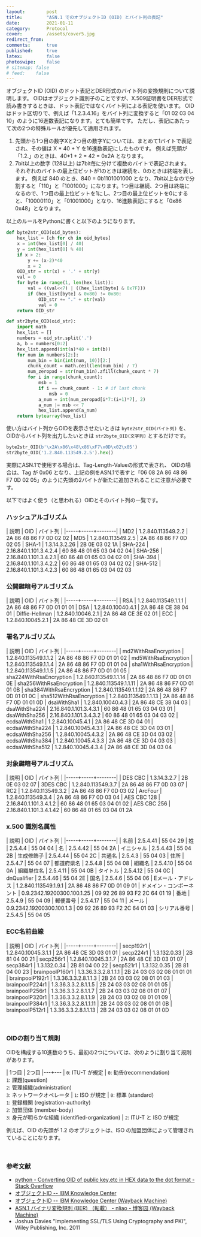 ```yaml
---
layout:        post
title:         "ASN.1 でのオブジェクトID (OID) とバイト列の表記"
date:          2021-01-11
category:      Protocol
cover:         /assets/cover5.jpg
redirect_from:
comments:      true
published:     true
latex:         false
photoswipe:    false
# sitemap: false
# feed:    false
---
```


オブジェクトID (OID) のドット表記とDER形式のバイト列の変換規則について説明します。
OIDはオブジェクト識別子のことですが、X.509証明書をDER形式で読み書きするときは、ドット表記ではなくバイト列による表記を使います。
OIDはドット区切りで、例えば「1.2.3.4.16」をバイト列に変換すると「01 02 03 04 10」のように16進数表記になります。とても簡単です。
ただし、表記にあたって次の2つの特殊ルールが優先して適用されます。

1. 先頭から1つ目の数字Xと2つ目の数字Yについては、まとめて1バイトで表記され、その値は X * 40 + Y を16進数表記にしたものです。
  例えば先頭が「1.2.」のときは、40*1 + 2 = 42 = 0x2A となります。
2. 7bit以上の数字 (128以上) は7bit毎に分けて複数のバイトで表記されます。
   それぞれのバイトの最上位ビットが1のときは継続を、0のときは終端を表します。
   例えば 840 のとき、840 = 0b1101001000 となり、7bit以上なので分割すると「110」と「1001000」になります。1つ目は継続、2つ目は終端になるので、1つ目の最上位ビットを1にし、2つ目の最上位ビットを0にすると、「10000110」と「01001000」となり、16進数表記にすると「0x86 0x48」となります。

以上のルールをPythonに書くと以下のようになります。

```python
def byte2str_OID(oid_bytes):
    hex_list = [ch for ch in oid_bytes]
    x = int(hex_list[0] / 40)
    y = int(hex_list[0] % 40)
    if x > 2:
        y += (x-2)*40
        x = 2
    OID_str = str(x) + '.' + str(y)
    val = 0
    for byte in range(1, len(hex_list)):
        val = ((val<<7) | ((hex_list[byte] & 0x7F)))
        if (hex_list[byte] & 0x80) != 0x80:
            OID_str += "." + str(val)
            val = 0
    return OID_str

def str2byte_OID(oid_str):
    import math
    hex_list = []
    numbers = oid_str.split('.')
    a, b = numbers[0:2]
    hex_list.append(int(a)*40 + int(b))
    for num in numbers[2:]:
        num_bin = bin(int(num, 10))[2:]
        chunk_count = math.ceil(len(num_bin) / 7)
        num_zeropad = str(num_bin).zfill(chunk_count * 7)
        for i in range(chunk_count):
            msb = 1
            if i == chunk_count - 1: # if last chunk
                msb = 0
            a_num = int(num_zeropad[i*7:(i+1)*7], 2)
            a_num |= msb << 7
            hex_list.append(a_num)
    return bytearray(hex_list)
```

使い方はバイト列からOIDを表示させたいときは `byte2str_OID(バイト列)` を、OIDからバイト列を出力したいときは `str2byte_OID(文字列)` とするだけです。

```python
byte2str_OID(b'\x2A\x86\x48\x86\xF7\x0D\x02\x05')
str2byte_OID('1.2.840.113549.2.5').hex()
```

実際にASN.1で使用する場合は、Tag-Length-Valueの形式で表され、
OIDの場合は、Tag が 0x06 となり、上記の例をASN.1で表すと「06 08 2A 86 48 86 F7 0D 02 05」のように先頭の2バイトが新たに追加されることに注意が必要です。


以下ではよく使う（と思われる）OIDとそのバイト列の一覧です。


### ハッシュアルゴリズム

| 説明 | OID | バイト列 |
|-----+-----+--------|
| MD2 | 1.2.840.113549.2.2 | 2A 86 48 86 F7 0D 02 02
| MD5 | 1.2.840.113549.2.5 | 2A 86 48 86 F7 0D 02 05
| SHA-1 | 1.3.14.3.2.26    | 2B 0E 03 02 1A
| SHA-224 | 2.16.840.1.101.3.4.2.4 | 60 86 48 01 65 03 04 02 04
| SHA-256 | 2.16.840.1.101.3.4.2.1 | 60 86 48 01 65 03 04 02 01
| SHA-394 | 2.16.840.1.101.3.4.2.2 | 60 86 48 01 65 03 04 02 02
| SHA-512 | 2.16.840.1.101.3.4.2.3 | 60 86 48 01 65 03 04 02 03

### 公開鍵暗号アルゴリズム

| 説明 | OID | バイト列 |
|-----+-----+--------|
| RSA | 1.2.840.113549.1.1.1 | 2A 86 48 86 F7 0D 01 01 01
| DSA | 1.2.840.10040.4.1    | 2A 86 48 CE 38 04 01
| Diffie-Hellman | 1.2.840.10046.2.1 | 2A 86 48 CE 3E 02 01
| ECC | 1.2.840.10045.2.1    | 2A 86 48 CE 3D 02 01

### 署名アルゴリズム

| 説明 | OID | バイト列 |
|-----+-----+--------|
| md2WithRsaEncryption | 1.2.840.113549.1.1.2 | 2A 86 48 86 F7 0D 01 01 02
| md5WithRsaEncryption | 1.2.840.113549.1.1.4 | 2A 86 48 86 F7 0D 01 01 04
| sha1WithRsaEncryption | 1.2.840.113549.1.1.5 | 2A 86 48 86 F7 0D 01 01 05
| sha224WithRsaEncryption   | 1.2.840.113549.1.1.14 | 2A 86 48 86 F7 0D 01 01 0E
| sha256WithRsaEncryption | 1.2.840.113549.1.1.11 | 2A 86 48 86 F7 0D 01 01 0B
| sha384WithRsaEncryption | 1.2.840.113549.1.1.12 | 2A 86 48 86 F7 0D 01 01 0C
| sha512WithRsaEncryption | 1.2.840.113549.1.1.13 | 2A 86 48 86 F7 0D 01 01 0D
| dsaWithSha1 | 1.2.840.10040.4.3 | 2A 86 48 CE 38 04 03
| dsaWithSha224 | 2.16.840.1.101.3.4.3.1 | 60 86 48 01 65 03 04 03 01
| dsaWithSha256 | 2.16.840.1.101.3.4.3.2 | 60 86 48 01 65 03 04 03 02
| ecdsaWithSha1   | 1.2.840.10045.4.1 | 2A 86 48 CE 3D 04 01
| ecdsaWithSha224 | 1.2.840.10045.4.3.1 | 2A 86 48 CE 3D 04 03 01
| ecdsaWithSha256 | 1.2.840.10045.4.3.2 | 2A 86 48 CE 3D 04 03 02
| ecdsaWithSha384 | 1.2.840.10045.4.3.3 | 2A 86 48 CE 3D 04 03 03
| ecdsaWithSha512 | 1.2.840.10045.4.3.4 | 2A 86 48 CE 3D 04 03 04

### 対象鍵暗号アルゴリズム

| 説明 | OID | バイト列 |
|-----+-----+--------|
| DES CBC | 1.3.14.3.2.7 | 2B 0E 03 02 07
| 3DES CBC | 1.2.840.113549.3.7 | 2A 86 48 86 F7 0D 03 07
| RC2 | 1.2.840.113549.3.2 | 2A 86 48 86 F7 0D 03 02
| ArcFour | 1.2.840.113549.3.4 | 2A 86 48 86 F7 0D 03 04
| AES CBC 128 | 2.16.840.1.101.3.4.1.2 | 60 86 48 01 65 03 04 01 02
| AES CBC 256 | 2.16.840.1.101.3.4.1.42 | 60 86 48 01 65 03 04 01 2A

### x.500 識別名属性

| 説明 | OID | バイト列 |
|-----+-----+--------|
| 名前 | 2.5.4.41 | 55 04 29
| 姓 | 2.5.4.4 | 55 04 04
| 名 | 2.5.4.42 | 55 04 2A
| イニシャル | 2.5.4.43 | 55 04 2B
| 生成修飾子 | 2.5.4.44 | 55 04 2C
| 共通名 | 2.5.4.3 | 55 04 03
| 住所 | 2.5.4.7 | 55 04 07
| 都道府県名 | 2.5.4.8 | 55 04 08
| 組織名 | 2.5.4.10 | 55 04 0A
| 組織単位名 | 2.5.4.11 | 55 04 0B
| タイトル | 2.5.4.12 | 55 04 0C
| dnQualifier | 2.5.4.46 | 55 04 2E
| 国名 | 2.5.4.6 | 55 04 06
| Eメール・アドレス | 1.2.840.113549.1.9.1 | 2A 86 48 86 F7 0D 01 09 01
| ドメイン・コンポーネント | 0.9.2342.19200300.100.1.25 | 09 92 26 89 93 F2 2C 64 01 19
| 番地 | 2.5.4.9 | 55 04 09
| 郵便番号 | 2.5.4.17 | 55 04 11
| メール | 0.9.2342.19200300.100.1.3 | 09 92 26 89 93 F2 2C 64 01 03
| シリアル番号 | 2.5.4.5 | 55 04 05

### ECC名前曲線

| 説明 | OID | バイト列 |
|-----+-----+--------|
| secp192r1 | 1.2.840.10045.3.1.1 | 2A 86 48 CE 3D 03 01 01
| secp224r1 | 1.3.132.0.33 | 2B 81 04 00 21
| secp256r1 | 1.2.840.10045.3.1.7 | 2A 86 48 CE 3D 03 01 07
| secp384r1 | 1.3.132.0.34 | 2B 81 04 00 22
| secp521r1 | 1.3.132.0.35 | 2B 81 04 00 23
| brainpoolP160r1 | 1.3.36.3.3.2.8.1.1.1 | 2B 24 03 03 02 08 01 01 01
| brainpoolP192r1 | 1.3.36.3.3.2.8.1.1.3 | 2B 24 03 03 02 08 01 01 03
| brainpoolP224r1 | 1.3.36.3.3.2.8.1.1.5 | 2B 24 03 03 02 08 01 01 05
| brainpoolP256r1 | 1.3.36.3.3.2.8.1.1.7 | 2B 24 03 03 02 08 01 01 07
| brainpoolP320r1 | 1.3.36.3.3.2.8.1.1.9 | 2B 24 03 03 02 08 01 01 09
| brainpoolP384r1 | 1.3.36.3.3.2.8.1.1.11 | 2B 24 03 03 02 08 01 01 0B
| brainpoolP512r1 | 1.3.36.3.3.2.8.1.1.13 | 2B 24 03 03 02 08 01 01 0D


<br>

### OIDの割り当て規則

OIDを構成する10進数のうち、最初の2つについては、次のように割り当て規則があります。

| 1つ目 | 2つ目
|---+---
| `0`: ITU-T が規定 | `0`: 勧告(recommendation)<br>`1`: 課題(question)<br>`2`: 管理組織(administration)<br>`3`: ネットワークオペレータ
| `1`: ISO が規定 | `0`: 標準 (standard)<br>`1`: 登録機関 (registration-authority)<br>`2`: 加盟団体 (member-body)<br>`3`: 身元が明らかな組織 (identified-organization)
| `2`: ITU-T と ISO が規定

例えば、OID の先頭が 1.2 のオブジェクトは、ISO の加盟団体によって管理されていることになります。

<br>

### 参考文献

- [python - Converting OID of public key,etc in HEX data to the dot format - Stack Overflow](https://stackoverflow.com/questions/49653398/converting-oid-of-public-key-etc-in-hex-data-to-the-dot-format)
- [オブジェクトID -- IBM Knowledge Center](https://www.ibm.com/support/knowledgecenter/ja/SSLTBW_2.3.0/com.ibm.zos.v2r3.gska100/sssl2oids.htm)
- [オブジェクトID -- IBM Knowledge Center (Wayback Machine)](https://web.archive.org/web/20210111100440/https://www.ibm.com/support/knowledgecenter/ja/SSLTBW_2.3.0/com.ibm.zos.v2r3.gska100/sssl2oids.htm)
- [ASN.1 バイナリ変換規則 (BER) （転載） - nliao - 博客园 (Wayback Machine)](https://web.archive.org/web/20210111101517/https://www.cnblogs.com/nliao/archive/2012/02/15/2352831.html)
- Joshua Davies "Implementing SSL/TLS Using Cryptography and PKI", Wiley Publishing, Inc. 2011
